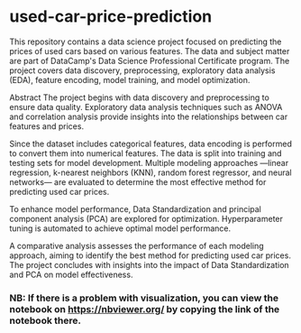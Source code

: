 # used-car-price-prediction

This repository contains a data science project focused on predicting the prices of used cars based on various features. The data and subject matter are part of DataCamp's Data Science Professional Certificate program. The project covers data discovery, preprocessing, exploratory data analysis (EDA), feature encoding, model training, and model optimization.

Abstract
The project begins with data discovery and preprocessing to ensure data quality. Exploratory data analysis techniques such as ANOVA and correlation analysis provide insights into the relationships between car features and prices.

Since the dataset includes categorical features, data encoding is performed to convert them into numerical features. The data is split into training and testing sets for model development. 
Multiple modeling approaches —linear regression, k-nearest neighbors (KNN), random forest regressor, and neural networks— are evaluated to determine the most effective method for predicting used car prices.

To enhance model performance, Data Standardization and principal component analysis (PCA) are explored for optimization. Hyperparameter tuning is automated to achieve optimal model performance.

A comparative analysis assesses the performance of each modeling approach, aiming to identify the best method for predicting used car prices. The project concludes with insights into the impact of Data Standardization and PCA on model effectiveness.

### NB: If there is a problem with visualization, you can view the notebook on https://nbviewer.org/ by copying the link of the notebook there.

